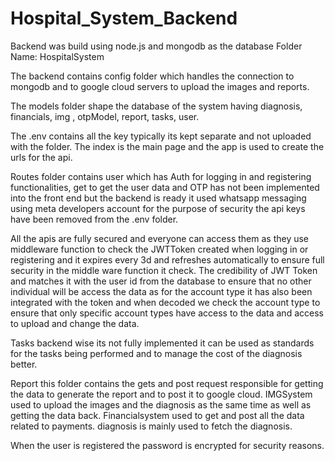 # Hospital_System_Backend
 
Backend was build using node.js and mongodb as the database
Folder Name: HospitalSystem

 The backend contains config folder which handles the connection to mongodb and to google cloud servers to upload the images and reports.

The models folder shape the database of the system having diagnosis, financials, img , otpModel, report, tasks, user.

The .env contains all the key typically its kept separate and not uploaded with the folder.
The index is the main page and the app is used to create the urls for the api.

Routes folder contains user which has Auth for logging  in and registering functionalities, get to get the user data and OTP has not been implemented into the front end but the backend is ready it used whatsapp messaging using meta developers account for the purpose of security the api keys have been removed from the .env folder.

All the apis are fully secured and everyone can access them as they use middleware function to check the JWTToken created when logging in or registering and it expires every 3d and refreshes automatically to ensure full security in the middle ware function it check. The credibility of  JWT Token and matches it with the user id from the database to ensure that no other individual will be access the data as for the account type it has also been integrated with the token and when decoded we check the account type to ensure that only specific account types have access to the data and access to upload and change the data.

Tasks backend wise its not fully implemented it can be used as standards for the tasks being performed and to manage the cost of the diagnosis better.

Report this folder contains the gets and post request responsible for getting the data to generate the report and to post it to google cloud. IMGSystem used to upload the images and the diagnosis as the same time as well as getting the data back. Financialsystem used to get and post all the data related to payments. diagnosis is mainly used to fetch the diagnosis.

When the user is registered the password is encrypted for security reasons.
